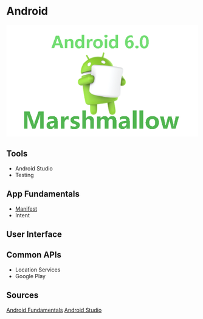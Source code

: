 # Android
![Android Marshmallow Banner](/Images/android-marshmallow.png)

## Tools
* Android Studio
* Testing

## App Fundamentals
* [Manifest](/AppFundamentals/Manifest.md)
* Intent

## User Interface

## Common APIs
* Location Services
* Google Play

## Sources
[Android Fundamentals](http://developer.android.com/guide/components/fundamentals.html)
[Android Studio](http://developer.android.com/tools/studio/index.html)
